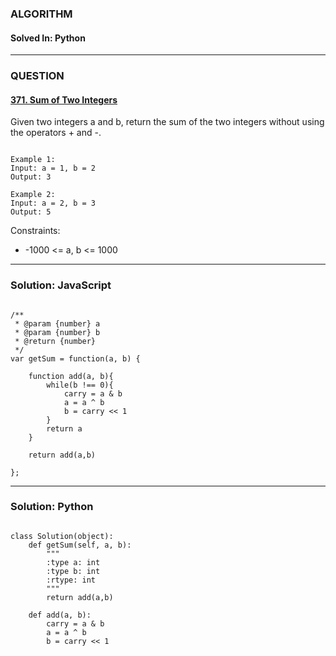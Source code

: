 ### ALGORITHM
#### Solved In: Python
-----
### QUESTION

#### [371. Sum of Two Integers](https://leetcode.com/problems/sum-of-two-integers/)

Given two integers a and b, return the sum of the two integers without using the operators + and -.

``` 

Example 1:
Input: a = 1, b = 2
Output: 3

Example 2:
Input: a = 2, b = 3
Output: 5

```

Constraints:

* -1000 <= a, b <= 1000


-----

### Solution: JavaScript

```

/**
 * @param {number} a
 * @param {number} b
 * @return {number}
 */
var getSum = function(a, b) {
    
    function add(a, b){
        while(b !== 0){
            carry = a & b
            a = a ^ b
            b = carry << 1
        }
        return a
    }
    
    return add(a,b)

};

```

-----

### Solution: Python

```

class Solution(object):
    def getSum(self, a, b):
        """
        :type a: int
        :type b: int
        :rtype: int
        """
        return add(a,b)
    
    def add(a, b):
        carry = a & b
        a = a ^ b
        b = carry << 1
        
```
